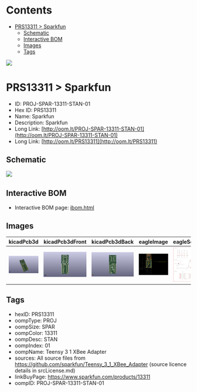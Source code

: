 



Contents
========

* [PRS13311 > Sparkfun](#prs13311--sparkfun)
	* [Schematic](#schematic)
	* [Interactive BOM](#interactive-bom)
	* [Images](#images)
	* [Tags](#tags)
  
![][im]
# PRS13311 > Sparkfun

- ID: PROJ-SPAR-13311-STAN-01
- Hex ID: PRS13311
- Name: Sparkfun
- Description: Sparkfun
- Long Link: [http://oom.lt/PROJ-SPAR-13311-STAN-01](http://oom.lt/PROJ-SPAR-13311-STAN-01)
- Long Link: [http://oom.lt/PRS13311](http://oom.lt/PRS13311)

## Schematic
  
![][schem]
## Interactive BOM

- Interactive BOM page: [ibom.html](https://htmlpreview.github.io/?https://github.com/oomlout/oomlout_OOMP_projects/blob/main/PROJ-SPAR-13311-STAN-01/kicad/bom/ibom.html)

## Images
  
  

|kicadPcb3d|kicadPcb3dFront|kicadPcb3dBack|eagleImage|eagleSchemImage|
| :---: | :---: | :---: | :---: | :---: |
|[![kicadPcb3d](kicadPcb3d_140.png)](kicadPcb3d.png)|[![kicadPcb3dFront](kicadPcb3dFront_140.png)](kicadPcb3dFront.png)|[![kicadPcb3dBack](kicadPcb3dBack_140.png)](kicadPcb3dBack.png)|[![eagleImage](eagleImage_140.png)](eagleImage.png)|[![eagleSchemImage](eagleSchemImage_140.png)](eagleSchemImage.png)|

## Tags

- hexID: PRS13311
- oompType: PROJ
- oompSize: SPAR
- oompColor: 13311
- oompDesc: STAN
- oompIndex: 01
- oompName: Teensy 3 1 XBee Adapter
- sources: All source files from https://github.com/sparkfun/Teensy_3_1_XBee_Adapter (source licence details in srcLicense.md)
- linkBuyPage: https://www.sparkfun.com/products/13311
- oompID: PROJ-SPAR-13311-STAN-01



[im]: kicadPcb3d_450.png
[schem]: eagleSchemImage.png
